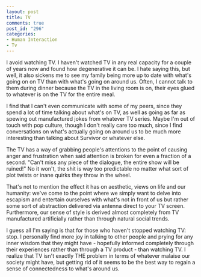 ```yaml
--- 
layout: post
title: TV
comments: true
post_id: "296"
categories:
- Human Interaction
- Tv
---
```

I avoid watching TV.  I haven't watched TV in any real capacity for a couple of years now and found how degenerative it can be.  I hate saying this, but well, it also sickens me to see my family being more up to date with what's going on on TV than with what's going on around us.  Often, I cannot talk to them during dinner because the TV in the living room is on, their eyes glued to whatever is on the TV for the entire meal.

I find that I can't even communicate with some of my peers, since they spend a lot of time talking about what's on TV, as well as going as far as spewing out manufactured jokes from whatever TV series.  Maybe I'm out of touch with pop culture, though I don't really care too much, since I find conversations on what's actually going on around us to be much more interesting than talking about Survivor or whatever else.

The TV has a way of grabbing people's attentions to the point of causing anger and frustration when said attention is broken for even a fraction of a second.  "Can't miss any piece of the dialogue, the entire show will be ruined!"  No it won't, the shit is way too predictable no matter what sort of plot twists or inane quirks they throw in the wheel.

That's not to mention the effect it has on aesthetic, views on life and our humanity: we've come to the point where we simply want to delve into escapism and entertain ourselves with what's not in front of us but rather some sort of abstraction delivered via antenna direct to your TV screen.  Furthermore, our sense of style is derived almost completely from TV manufactured artificially rather than through natural social trends.

I guess all I'm saying is that for those who haven't stopped watching TV: stop.  I personally find more joy in talking to other people and prying for any inner wisdom that they might have - hopefully informed completely through their experiences rather than through a TV product - than watching TV.  I realize that TV isn't exactly THE problem in terms of whatever malaise our society might have, but getting rid of it seems to be the best way to regain a sense of connectedness to what's around us.
